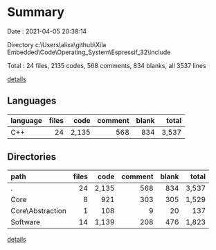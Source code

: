 # Summary

Date : 2021-04-05 20:38:14

Directory c:\Users\alixa\github\Xila Embedded\Code\Operating_System\Espressif_32\include

Total : 24 files,  2135 codes, 568 comments, 834 blanks, all 3537 lines

[details](details.md)

## Languages
| language | files | code | comment | blank | total |
| :--- | ---: | ---: | ---: | ---: | ---: |
| C++ | 24 | 2,135 | 568 | 834 | 3,537 |

## Directories
| path | files | code | comment | blank | total |
| :--- | ---: | ---: | ---: | ---: | ---: |
| . | 24 | 2,135 | 568 | 834 | 3,537 |
| Core | 8 | 921 | 303 | 305 | 1,529 |
| Core\Abstraction | 1 | 108 | 9 | 20 | 137 |
| Software | 14 | 1,139 | 208 | 476 | 1,823 |

[details](details.md)